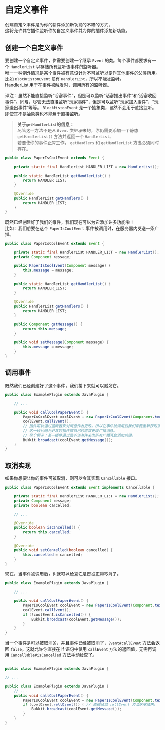 # 自定义事件

创建自定义事件是为你的插件添加新功能的不错的方式。    
这将允许其它插件监听你的自定义事件并为你的插件添加新功能。

## 创建一个自定义事件

要创建一个自定义事件，你需要创建一个继承 `Event` 的类。每个事件都要求有一个 `HandlerList` 以存储所有监听该事件的监听器。  
唯一一种例外情况是某个事件被有意设计为不可监听以便作其他事件的父类所用。比如 `BlockPistonEvent` 没有 `HandlerList`，所以不能被监听。  
HandlerList 用于在事件被触发时，调用所有的监听器。  

译注：虽然不能直接监听“活塞事件”，但是可以监听“活塞推出事件”和“活塞收回事件”。同理，尽管无法直接监听“玩家事件”，但是可以监听“玩家加入事件”、“玩家退出事件”等等。 `BlockPistonEvent` 是一个抽象类，自然不会用于直接监听。即使其不是抽象类也不能用于直接监听。

> **关于`getHandlerList`的信息：**  
> 尽管这一方法不是从 `Event` 类继承来的，你仍需要添加一个静态 `getHandlerList()` 方法并返回一个 `HandlerList`。  
> 若要使你的事件正常工作， `getHandlers` 和 `getHandlerList` 方法必须同时存在。  

```java
public class PaperIsCoolEvent extends Event {

    private static final HandlerList HANDLER_LIST = new HandlerList();

    public static HandlerList getHandlerList() {
        return HANDLER_LIST;
    }

    @Override
    public HandlerList getHandlers() {
        return HANDLER_LIST;
    }
}
```

既然已经创建好了我们的事件，我们现在可以为它添加许多功能啦！  
比如：我们想要在这个 `PaperIsCoolEvent` 事件被调用时，在服务器内发送一条广播。

```java
public class PaperIsCoolEvent extends Event {

    private static final HandlerList HANDLER_LIST = new HandlerList();
    private Component message;

    public PaperIsCoolEvent(Component message) {
        this.message = message;
    }

    public static HandlerList getHandlerList() {
        return HANDLER_LIST;
    }

    @Override
    public HandlerList getHandlers() {
        return HANDLER_LIST;
    }

    public Component getMessage() {
        return this.message;
    }
    
    public void setMessage(Component message) {
        this.message = message;
    }
}
```

## 调用事件

既然我们已经创建好了这个事件，我们接下来就可以触发它。  

```java
public class ExamplePlugin extends JavaPlugin {

    // ...

    public void callCoolPaperEvent() {
        PaperIsCoolEvent coolEvent = new PaperIsCoolEvent(Component.text("Paper is cool!"));
        coolEvent.callEvent();
        // 插件可以通过监听器来对消息作出更改。所以在事件被调用后我们需要重新获取消息内容。
        // 这一段代码允许其它插件按自己的需求更改广播消息。
        // 举个例子：某一插件通过监听该事件来为所有广播消息添加前缀。
        Bukkit.broadcast(coolEvent.getMessage());
    }
}
```

## 取消实现

如果你想要让你的事件可被取消，则可以令其实现 `Cancellable` 接口。

```java
public class PaperIsCoolEvent extends Event implements Cancellable {

    private static final HandlerList HANDLER_LIST = new HandlerList();
    private Component message;
    private boolean cancelled;

    // ...

    @Override
    public boolean isCancelled() {
        return this.cancelled;
    }

    @Override
    public void setCancelled(boolean cancelled) {
        this.cancelled = cancelled;
    }
}
```

现在，当事件被调用后，你就可以检查它是否被正常取消了。

```java
public class ExamplePlugin extends JavaPlugin {

    // ...

    public void callCoolPaperEvent() {
        PaperIsCoolEvent coolEvent = new PaperIsCoolEvent(Component.text("Paper is cool!"));
        coolEvent.callEvent();
        if (!coolEvent.isCancelled()) {
            Bukkit.broadcast(coolEvent.getMessage());
        }
    }
}
```
当一个事件是可以被取消的，并且事件已经被取消了，`Event#callEvent` 方法会返回 `false`。这就允许你直接在 if 语句中使用 `callEvent` 方法的返回值，无需再调用  `Cancellable#isCancelled` 方法手动检查了。  
  
```java

public class ExamplePlugin extends JavaPlugin {

// ...

public class ExamplePlugin extends JavaPlugin {
    // ...
    public void callCoolPaperEvent() {
        PaperIsCoolEvent coolEvent = new PaperIsCoolEvent(Component.text("Paper is cool!"));
        if (coolEvent.callEvent()) { // 直接通过 callEvent 方法获取结果。
            Bukkit.broadcast(coolEvent.getMessage());
        }
    }
}

```

